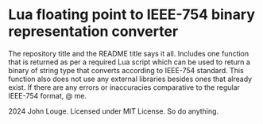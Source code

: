 # Lua floating point to IEEE-754 binary representation converter

The repository title and the README title says it all. Includes one function that is returned as per a required Lua script which can be used to return a binary of string type that converts according to IEEE-754 standard.
This function also does not use any external libraries besides ones that already exist.
If there are any errors or inaccuracies comparative to the regular IEEE-754 format, @ me.

2024 John Louge. Licensed under MIT License. So do anything.
